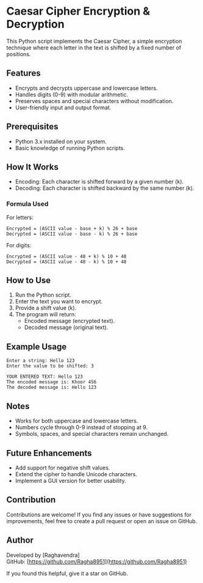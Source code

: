 # Caesar Cipher Encryption & Decryption

This Python script implements the Caesar Cipher, a simple encryption technique where each letter in the text is shifted by a fixed number of positions.

## Features
- Encrypts and decrypts uppercase and lowercase letters.
- Handles digits (0-9) with modular arithmetic.
- Preserves spaces and special characters without modification.
- User-friendly input and output format.

## Prerequisites
- Python 3.x installed on your system.
- Basic knowledge of running Python scripts.

## How It Works
- Encoding: Each character is shifted forward by a given number (k).
- Decoding: Each character is shifted backward by the same number (k).

### Formula Used
For letters:
```
Encrypted = (ASCII value - base + k) % 26 + base
Decrypted = (ASCII value - base - k) % 26 + base
```
For digits:
```
Encrypted = (ASCII value - 48 + k) % 10 + 48
Decrypted = (ASCII value - 48 - k) % 10 + 48
```

## How to Use
1. Run the Python script.
2. Enter the text you want to encrypt.
3. Provide a shift value (k).
4. The program will return:
   - Encoded message (encrypted text).
   - Decoded message (original text).

## Example Usage
```
Enter a string: Hello 123
Enter the value to be shifted: 3

YOUR ENTERED TEXT: Hello 123
The encoded message is: Khoor 456
The decoded message is: Hello 123
```

## Notes
- Works for both uppercase and lowercase letters.
- Numbers cycle through 0-9 instead of stopping at 9.
- Symbols, spaces, and special characters remain unchanged.

## Future Enhancements
- Add support for negative shift values.
- Extend the cipher to handle Unicode characters.
- Implement a GUI version for better usability.

## Contribution
Contributions are welcome! If you find any issues or have suggestions for improvements, feel free to create a pull request or open an issue on GitHub.

## Author
Developed by [Raghavendra]  
GitHub: [https://github.com/Ragha8951](https://github.com/Ragha8951)

If you found this helpful, give it a star on GitHub.

